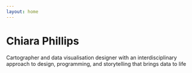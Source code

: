 ```yaml
---
layout: home
---
```

# Chiara Phillips

Cartographer and data visualisation designer with an interdisciplinary approach to design, programming, and storytelling that brings data to life
